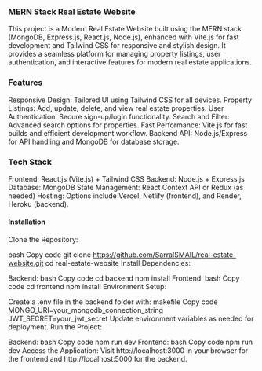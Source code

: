 ### MERN Stack Real Estate Website
This project is a Modern Real Estate Website built using the MERN stack (MongoDB, Express.js, React.js, Node.js), enhanced with Vite.js for fast development and Tailwind CSS for responsive and stylish design. It provides a seamless platform for managing property listings, user authentication, and interactive features for modern real estate applications.

### Features
Responsive Design: Tailored UI using Tailwind CSS for all devices.
Property Listings: Add, update, delete, and view real estate properties.
User Authentication: Secure sign-up/login functionality.
Search and Filter: Advanced search options for properties.
Fast Performance: Vite.js for fast builds and efficient development workflow.
Backend API: Node.js/Express for API handling and MongoDB for database storage.
### Tech Stack
Frontend: React.js (Vite.js) + Tailwind CSS
Backend: Node.js + Express.js
Database: MongoDB
State Management: React Context API or Redux (as needed)
Hosting: Options include Vercel, Netlify (frontend), and Render, Heroku (backend).

#### Installation
Clone the Repository:

bash
Copy code
git clone https://github.com/SarraISMAIL/real-estate-website.git
cd real-estate-website
Install Dependencies:

Backend:
bash
Copy code
cd backend
npm install
Frontend:
bash
Copy code
cd frontend
npm install
Environment Setup:

Create a .env file in the backend folder with:
makefile
Copy code
MONGO_URI=your_mongodb_connection_string
JWT_SECRET=your_jwt_secret
Update environment variables as needed for deployment.
Run the Project:

Backend:
bash
Copy code
npm run dev
Frontend:
bash
Copy code
npm run dev
Access the Application: Visit http://localhost:3000 in your browser for the frontend and http://localhost:5000 for the backend.


